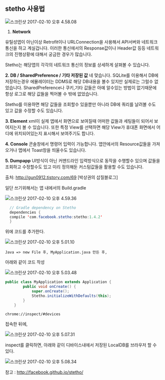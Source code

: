 
## stetho 사용법

![스크린샷 2017-02-10 오후 4.58.08](http://i.imgur.com/rChMuQe.png)

1. **Network**

유틸성앱이 아닌이상 Retrofit이나 URLConnection을 사용해서 API서버와 네트워크 통신을 하고 계실겁니다.
이러한 통신에서의 Response값이나 Header값 등등 네트워크의 진행상황에 대해서 궁금한 경우가 많습니다.

Stetho는 해당앱의 각각의 네트워크 통신의 정보를 상세하게 살펴볼 수 있습니다.


**2. DB / SharedPreference / 기타 저장된 값**
네 맞습니다. SQLite를 이용해서 DB에 저장하는경우 에뮬레이터는 DDMS로 해당 DB내용을 볼수 있지만 실제로는 그럴수 없었습니다.
SharedPreference나 쿠키,기타 값들은 아예 알수있는 방법이 없기때문에 항상 로그로 해당 값들을 찍어볼 수 밖에 없었습니다.

Stetho를 이용하면 해당 값들을 조회할수 있을뿐만 아니라 DB에 쿼리를 날려볼 수도 있고 값을 수정할 수도 있습니다.

**3. Element**
xml이 실제 앱에서 화면으로 보여질때 어떠한 값들과 세팅들이 되어서 보여지는지 볼 수 있습니다.
또한 특정 View를 선택하면 해당 View가 휴대폰 화면에서 어디에 위치되어있는지 표시해서 보여주기도 합니다.

**4. Console**
콘솔창에서 명령어 입력이 가능합니다.
앱안에서의 Resource값들을 가져오거나 앱에서 Toast창을 띄울수도 있습니다.


**5. Dumpapp**
UI방식이 아닌 커맨드라인 입력방식으로 동작을 수행할수 있으며 값들을 조회하고 수정할수도 있고 미리 정의해둔 커스텀값들을 활용할 수도 있습니다.


출처: http://gun0912.tistory.com/69 [박상권의 삽질블로그]


 일단 쓰기위해서는 앱 내에서의 Build.gradle

 ![스크린샷 2017-02-10 오후 4.59.36](http://i.imgur.com/9GacRbI.png)
```java
  // Gradle dependency on Stetho
  dependencies {
  compile 'com.facebook.stetho:stetho:1.4.2'
  }
```
 위에 코드를 추가한다.

![스크린샷 2017-02-10 오후 5.01.10](http://i.imgur.com/ZYqRtqe.png)

``Java => new File 후,
MyApplication.java 만든 후,``

아래와 같이 코드 작성

![스크린샷 2017-02-10 오후 5.03.48](http://i.imgur.com/u7Oh1bN.png)
```java
public class MyApplication extends Application {
        public void onCreate() {
            super.onCreate();
            Stetho.initializeWithDefaults(this);
        }
    }
```


`chrome://inspect/#devices`

접속한 뒤에,

![스크린샷 2017-02-10 오후 5.07.31](http://i.imgur.com/avc2n1v.png)

inspect를 클릭하면, 아래와 같이 디바이스내에서 저장된 LocalDB를 브라우저 할 수 있다.

![스크린샷 2017-02-10 오후 5.08.34](http://i.imgur.com/1PoxVdY.png)


참고 : http://facebook.github.io/stetho/
